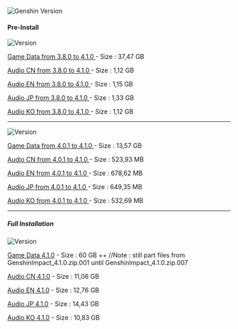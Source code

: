 ![Genshin Version](https://img.shields.io/badge/4.1.0-Update-green?style=for-the-badge)
  
#### Pre-Install
![Version](https://img.shields.io/badge/3.8.0%20to%204.1.0-Update-red?style=for-the-badge)
 
 [Game Data from 3.8.0 to 4.1.0	](https://autopatchhk.yuanshen.com/client_app/update/hk4e_global/10/game_3.8.0_4.1.0_hdiff_oC7ajt1xOVZnp54s.zip) - Size : 37,47 GB
  
 [Audio CN from 3.8.0 to 4.1.0	](https://autopatchhk.yuanshen.com/client_app/update/hk4e_global/10/zh-cn_3.8.0_4.1.0_hdiff_X1jCLiI8Hpbr4Vxt.zip) - Size : 1,12 GB
  
 [Audio EN from 3.8.0 to 4.1.0	](https://autopatchhk.yuanshen.com/client_app/update/hk4e_global/10/en-us_3.8.0_4.1.0_hdiff_McWPihmf2D7K95xX.zip) - Size : 1,15 GB 
  
 [Audio JP from 3.8.0 to 4.1.0	](https://autopatchhk.yuanshen.com/client_app/update/hk4e_global/10/ja-jp_3.8.0_4.1.0_hdiff_arBPjs7FmUKtDpIo.zip) - Size : 1,33 GB 
  
 [Audio KO from 3.8.0 to 4.1.0	](https://autopatchhk.yuanshen.com/client_app/update/hk4e_global/10/ko-kr_3.8.0_4.1.0_hdiff_Mn70mAKotTFVwepf.zip) - Size : 1,12 GB 
  
<hr>

![Version](https://img.shields.io/badge/4.0.1%20to%204.1.0-Update-blue?style=for-the-badge)

 [Game Data from 4.0.1 to 4.1.0	](https://autopatchhk.yuanshen.com/client_app/update/hk4e_global/10/game_4.0.1_4.1.0_hdiff_QSwRBvbj1gaAs7zG.zip) - Size : 13,57 GB 
  
 [Audio CN from 4.0.1 to 4.1.0	](https://autopatchhk.yuanshen.com/client_app/update/hk4e_global/10/zh-cn_4.0.1_4.1.0_hdiff_jaS15ubBrgoGXwcH.zip) - Size : 523,93 MB 
  
 [Audio EN from 4.0.1 to 4.1.0	](https://autopatchhk.yuanshen.com/client_app/update/hk4e_global/10/en-us_4.0.1_4.1.0_hdiff_xfopIGCW5BzYXdrv.zip) - Size : 678,62 MB  
  
 [Audio JP from 4.0.1 to 4.1.0	](https://autopatchhk.yuanshen.com/client_app/update/hk4e_global/10/ja-jp_4.0.1_4.1.0_hdiff_otzl30WOYGHJnqec.zip) - Size : 649,35 MB  
  
 [Audio KO from 4.0.1 to 4.1.0	](https://autopatchhk.yuanshen.com/client_app/update/hk4e_global/10/ko-kr_4.0.1_4.1.0_hdiff_wPMhbF6pWidXovEe.zip) - Size : 532,69 MB  
   
 <hr> 
  
##### Full Installation
![Version](https://img.shields.io/badge/Full-Update-gold?style=for-the-badge)
 
 [Game Data 4.1.0](https://autopatchhk.yuanshen.com/client_app/download/pc_zip/20230916101725_v2XCKuuvzCVh3BdI/GenshinImpact_4.1.0.zip) - Size : 60 GB ++ //Note : still part files from GenshinImpact_4.1.0.zip.001 until GenshinImpact_4.1.0.zip.007
  
 [Audio CN 4.1.0](https://autopatchhk.yuanshen.com/client_app/download/pc_zip/20230916101725_v2XCKuuvzCVh3BdI/Audio_Chinese_4.1.0.zip) - Size : 11,06 GB
  
 [Audio EN 4.1.0](https://autopatchhk.yuanshen.com/client_app/download/pc_zip/20230916101725_v2XCKuuvzCVh3BdI/Audio_English(US)_4.1.0.zip) - Size : 12,76 GB
  
 [Audio JP 4.1.0](https://autopatchhk.yuanshen.com/client_app/download/pc_zip/20230916101725_v2XCKuuvzCVh3BdI/Audio_Japanese_4.1.0.zip) - Size : 14,43 GB
  
 [Audio KO 4.1.0](https://autopatchhk.yuanshen.com/client_app/download/pc_zip/20230916101725_v2XCKuuvzCVh3BdI/Audio_Korean_4.1.0.zip) - Size : 10,83 GB